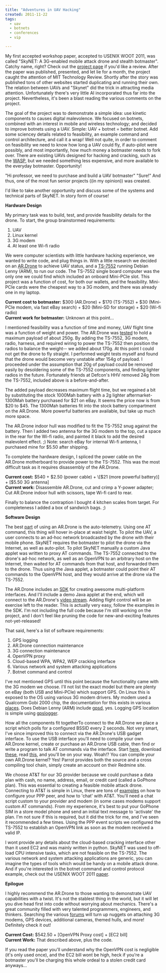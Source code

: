 ```yaml
---
title: "Adventures in UAV Hacking"
created: 2011-11-22
tags: 
  - uav
  - botnets
  - conferences
  - vip

---
```


My first accepted workshop paper, accepted to USENIX WOOT 2011, was called "SkyNET: A 3G-enabled mobile attack drone and stealth botmaster". Catchy name, right? Check out the [project page](http://www.cs.stevens.edu/~spock/skynet/ "SkyNET Project Page") if you'd like a review. After the paper was published, presented, and let lie for a month, the project caught the attention of MIT Technology Review. Shortly after the story was published tons of other websites started duplicating and running their own. The relation between UAVs and "Skynet" did the trick in attracting media attention. Unfortunately there's very little AI incorporated thus far into the project. Nevertheless, it's been a blast reading the various comments on the project.

<!--more-->

The goal of the project was to demonstrate a simple idea: use kinetic components to causes digital malevolence. We focused on botnets, combined with an interest in mobile and wireless technology; and decided to improve botnets using a UAV. Simple: UAV \+ botnet = better botnet. Add some sciencey details related to feasibility, an example command and control architecture, and call it a wrap! Well not quite, in order to comment on feasibility we need to know how long a UAV could fly, if auto-pilot were possibly, and most importantly, how much money a botmaster needs to fork over. There are existing UAVs designed for hacking and cracking, such as the [WASP](http://rabbit-hole.org/ "WASP"), but we needed something less expensive, and more available to the everyday botmaster. Opportunity!

"Hi professor, we need to purchase and build a UAV botmaster" "Sure!" And thus, one of the most fun senior projects ((in my opinion)) was created.

I'd like to take another opportunity and discuss some of the systems and technical parts of SkyNET. In story form of course!

**Hardware Design**

My primary task was to build, test, and provide feasibility details for the drone. To start, the group brainstormed requirements:

1. UAV
2. Linux kernel
3. 3G modem
4. At least one Wi-fi radio

We were computer scientists with little hardware hacking experience, we wanted to write code, and plug things in. With a little research we decided on an [AR.Drone](http://ardrone.parrot.com/parrot-ar-drone/usa/ "AR.Drone") to achieve UAV status, and a [TS-7552](http://www.embeddedarm.com/products/board-detail.php?product=TS-7552 "TS-7552") running Debian Lenny (ARM), to run our code. The TS-7552 single board computer was the only one we could find which included an onboard Mini-PCIe slot. This project was a function of cost, for both our wallets, and the feasibility. Mini-PCIe cards were the cheapest way to a 3G modem, and there was already one in my laptop.

**Current cost to botmaster:** $300 (AR.Drone) + $170 (TS-7552) + $30 (Mini-PCIe modem, via fast eBay search) + $20 (Mini-SD for storage) + $20 (Wi-fi radio)  
**Current work for botmaster:** Unknown at this point...

I mentioned feasibility was a function of time and money, UAV flight time was a function of weight and power. The AR.Drone was [tested](http://www.ardrone-flyers.com/forum/viewtopic.php?f=7&t=38 "AR.Drone Flyers forum testing weight") to hold a maximum payload of about 250g. By adding the TS-7552, 3G modem, radio, harness, and required wiring to power the TS-7552 then position the radios to balance the weight-- we added about 170g. At this point I could not get the drone to fly straight. I performed weight tests myself and found that the drone would become very unstable after 154g of payload. I proceeded under the assumption that 20g of payload could be removed easily by desoldering some of the TS-7552 components, and finding lighter radios in the future. Fortunately friends at Defcon's HHV removed 24g from the TS-7552, included above is a before-and-after.

The added payload decreases maximum flight time, but we regained a bit by substituting the stock 1000Mah battery with a 2g lighter aftermarket-1300Mah battery purchased for $21 on eBay. It seems the price now is from $20 to $45. The 1300Mah batteries fit into the stock battery compartment on the AR.Drone. More powerful batteries are available, but take up much more space.

The AR.Drone indoor hull was modified to fit the TS-7552 snug against the battery. Then I added two antenna for the 3G modem to the top, cut a space in the rear for the Wi-fi radio, and painted it black to add the desired malevolent effect. ;) Note: search eBay for internal Wi-fi antenna, I purchased mine for $5.50 after shipping.

To complete the hardware design, I spliced the power cable on the AR.Drone motherboard to provide power to the TS-7552. This was the most difficult task as it requires disassembly of the AR.Drone.

**Current cost:** $540 + $2.50 (power cable) + \[$21 (more powerful battery)\] + \[$5.50 3G antenna\]  
**Current work:** Disassemble AR.Drone, cut and crimp a Y-power adapter; Cut AR.Drone indoor hull with scissors, tape Wi-fi card to rear.

Finally to balance the contraption I bought 4 kitchen scales from target. For completeness I added a box of sandwich bags. ;)

**Software Design**

The best [part](http://www.ardrone-flyers.com/wiki/Technical_Specification "AR.Drone Tech-specs") of using an AR.Drone is the auto-telemetry. Using one AT command, this thing will hover in-place at waist height. To pilot the UAV, a user connects to an ad-hoc network broadcasted by the drone with their mobile phone. SkyNET requires the botmaster to pilot the drone via the Internet, as well as auto-pilot. To pilot SkyNET manually a custom Java applet was written to proxy AT commands. The TS-7552 connected to the drone's ad-hoc network, as well as an OpenVPN to an arbitrary host on the Internet, then waited for AT commands from that host, and forwarded them to the drone. Thus using the Java applet, a botmaster could point their AT commands to the OpenVPN host, and they would arrive at the drone via the TS-7552.

The AR.Drone includes an [SDK](http://projects.ardrone.org/wiki/ardrone-api/Multiplatform_examples "AR.Drone SDK") for creating awesome multi-platform interfaces. And I'll include a demo Java applet at the end, which will connect to the AR.Drone's [video stream](http://projects.ardrone.org/boards/1/topics/show/1724 "Video stream decoding"). Adding flight control will be an exercise left to the reader. This is actually very easy, follow the examples in the SDK. I'm not including the full code because I'm still working on the project, and I don't feel like pruning the code for new-and-exciting features not-yet-released!

That said, here's a list of software requirements:

1. GPS logging
2. AR.Drone connection maintenance
3. 3G connection maintenance
4. OpenVPN proxy
5. Cloud-based WPA, WPA2, WEP cracking interface
6. Various network and system attacking applications
7. Botnet command and control

I've not mentioned GPS until this point because the functionality came with the 3G modem we choose. I'll not list the exact model but there are plenty on eBay (both USB and Mini-PCIe) which support GPS. On Linux this is exposed to the OS using various 3G modem drivers. My modem used a Qualcomm Gobi 2000 chip, the documentation for this exists in various [places](http://www.thinkwiki.org/wiki/Qualcomm_Gobi_2000 "Qualcomm Gobi 2000 Linux"). Does Debian Lenny (ARM) include [gpsd](http://packages.debian.org/lenny/arm/gpsd/download "Debian Lenny (ARM) gpsd download"), yes. Logging GPS location is simple using [gpslogger](http://man.cx/cgps(1) "man cgps").

  
How all the components fit togetherTo connect to the AR.Drone we place a script which polls for a configured BSSID every 2 seconds. Not very smart, I've since improved this to connect via the AR.Drone's USB gadget interface. To use the USB interface you'll need to compile your own AR.Drone kernel, create or purchase an AR.Drone USB cable, then find or write a program to talk AT commands via the interface. Start [here](http://embedded-software.blogspot.com/2011/01/creating-testing-and-flashing-tbd.html "Flashing custom AR.Drone kernels"), download [these](http://code.google.com/p/ardrone-tool/ "AR.Drone plf tools"), read [this](http://www.rcgroups.com/forums/showthread.php?t=1335257&page=33 "RC Controlled AR.Drone"), and you'll be on your way. Woah!? You can compile your own AR.Drone kernel? Yes! Parrot provides both the source and a cross compiling tool chain, simply create an account on their Redmine site.

We choose AT&T for our 3G provider because we could purchase a data plan with cash, no name, address, email, or credit card (called a GoPhone plan). This was essential to creating a feasible mobile attack drone. Connecting to AT&T is simple in Linux, there are tons of [examples](http://wiki.inisec.com/index.php/Att_3G_on_Ubuntu "AT&T 3G on Ubuntu") on how to configure your PPP peer, and how to 'chat' with AT&T. You'll need a chat script custom to your provider and modem (in some cases modems support custom AT commands). From my experience, it's best to put your GoPhone SIM in a store model phone and send an initial text message to 'activate' the plan. I'm not sure if this is required, but it did the trick for me, and I've seen it recommended a few times. Using the PPP event scripts we configured the TS-7552 to establish an OpenVPN link as soon as the modem received a valid IP.

I wont provide any details about the cloud-based cracking interface other than it used EC2 and was mainly written in python. SkyNET was used to off-load CPU intensive tasks, which are not feasible on the TS-7552. The various network and system attacking applications are generic, you can imagine the types of tools which would be handy on a mobile attack drone. And if you're interested in the botnet command and control protocol example, check out the USENIX WOOT 2011 [paper](assets/Reed.pdf "SkyNET Paper").

**Epilogue**

I highly recommend the AR.Drone to those wanting to demonstrate UAV capabilities with a twist. It's not the stablest thing in the world, but it will let you dive head first into code without worrying about mechanics. There's a great community filled with very talented programmers, engineers, and thinkers. Searching the various [forums](http://www.ardrone-flyers.com/ "AR.Drone Flyers") will turn up nuggets on attaching 3G modems, GPS devices, additional cameras, themed hulls, and more! Definitely check it out!

**Current Cost:** $542.50 + \[OpenVPN Proxy cost\] + \[EC2 bill\]  
**Current Work:** That described above, plus the code.

If you read the paper you'll understand why the OpenVPN cost is negligible (it's only used once), and the EC2 bill wont be high, heck if you're a botmaster you'll be charging this whole ordeal to a stolen credit card anyways...
